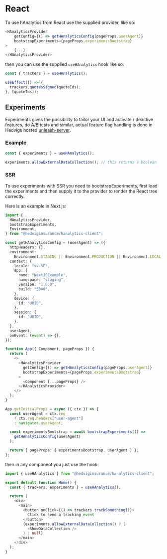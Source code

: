 # React

To use hAnalytics from React use the supplied provider, like so:

```typescript
<HAnalyticsProvider
    getConfig={() => getHAnalyticsConfig(pageProps.userAgent)}
    bootstrapExperiments={pageProps.experimentsBootstrap}
>
    {...}
</HAnalyticsProvider>
```

then you can use the supplied `useHAnalytics` hook like so:

```typescript
const { trackers } = useHAnalytics();

useEffect(() => {
  trackers.quotesSigned(quoteIds);
}, [quoteIds]);
```

## Experiments

Experiments gives the possibility to tailor your UI and activate / deactive features, do A/B tests and similar, actual feature flag handling is done in Hedvigs hosted [unleash-server](https://hedvig-unleash.herokuapp.com).

### Example

```typescript
const { experiments } = useHAnalytics();

experiments.allowExternalDataCollection(); // this returns a boolean
```

### SSR

To use experiments with SSR you need to bootstrapExperiments, first load the experiments and then supply it to the provider to render the React tree correctly.

Here is an example in Next.js:

```typescript
import {
  HAnalyticsProvider,
  bootstrapExperiments,
  Environment,
} from "@hedviginsurance/hanalytics-client";

const getHAnalyticsConfig = (userAgent) => ({
  httpHeaders: {},
  environment:
    Environment.STAGING || Environment.PRODUCTION || Environment.LOCAL,
  context: {
    locale: "sv-SE",
    app: {
      name: "NextJSExample",
      namespace: "staging",
      version: "1.0.0",
      build: "3000",
    },
    device: {
      id: "UUID",
    },
    session: {
      id: "UUID",
    },
  },
  userAgent,
  onEvent: (event) => {},
});

function App({ Component, pageProps }) {
  return (
    <>
      <HAnalyticsProvider
        getConfig={() => getHAnalyticsConfig(pageProps.userAgent)}
        bootstrapExperiments={pageProps.experimentsBootstrap}
      >
        <Component {...pageProps} />
      </HAnalyticsProvider>
    </>
  );
}

App.getInitialProps = async ({ ctx }) => {
  const userAgent = ctx.req
    ? ctx.req.headers["user-agent"]
    : navigator.userAgent;

  const experimentsBootstrap = await bootstrapExperiments(() =>
    getHAnalyticsConfig(userAgent)
  );

  return { pageProps: { experimentsBootstrap, userAgent } };
};
```

then in any component you just use the hook:

```typescript
import { useHAnalytics } from "@hedviginsurance/hanalytics-client";

export default function Home() {
  const { trackers, experiments } = useHAnalytics();

  return (
    <div>
      <main>
        <button onClick={() => trackers.trackSomething()}>
          Click to send a tracking event
        </button>
        {experiments.allowExternalDataCollection() ? (
          <ShowDataCollection />
        ) : null}
      </main>
    </div>
  );
}
```
